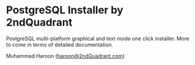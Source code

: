 # PostgreSQL Installer by 2ndQuadrant

PostgreSQL multi-platform graphical and text mode one click installer.
More to come in terms of detailed documentation.

Muhammad Haroon (haroon@2ndQuadrant.com)

